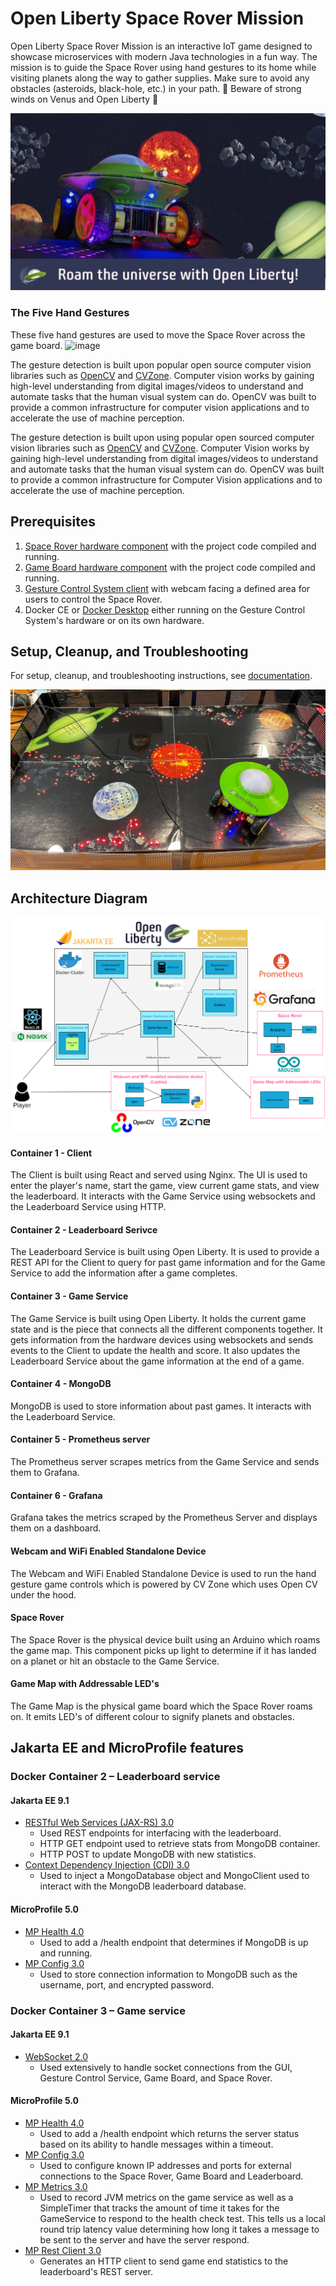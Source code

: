 # Open Liberty Space Rover Mission

Open Liberty Space Rover Mission is an interactive IoT game designed to showcase microservices with modern Java technologies in a fun way. The mission is to guide the Space Rover using hand gestures to its home while visiting planets along the way to gather supplies. Make sure to avoid any obstacles (asteroids, black-hole, etc.) in your path. 🚨 Beware of strong winds on Venus and Open Liberty 🚨

![Teaser](/images/teaser.jpg)

### The Five Hand Gestures
These five hand gestures are used to move the Space Rover across the game board. <img width="698" alt="image" src="https://user-images.githubusercontent.com/45052124/162534430-7287d744-f4ad-4fce-a9b3-4e076557b9cf.png">

The gesture detection is built upon popular open source computer vision libraries such as [OpenCV](https://github.com/opencv/opencv-python) and [CVZone](https://github.com/cvzone/cvzone). Computer vision works by gaining high-level understanding from digital images/videos to understand and automate tasks that the human visual system can do. OpenCV was built to provide a common infrastructure for computer vision applications and to accelerate the use of machine perception.

The gesture detection is built upon using popular open sourced computer vision libraries such as [OpenCV](https://github.com/opencv/opencv-python) and [CVZone](https://github.com/cvzone/cvzone). Computer Vision works by gaining high-level understanding from digital images/videos to understand and automate tasks that the human visual system can do. OpenCV was built to provide a common infrastructure for Computer Vision applications and to accelerate the use of machine perception.

## Prerequisites
1. [Space Rover hardware component](https://github.com/OpenLiberty/space-rover-mission/tree/main/devices/space-rover) with the project code compiled and running.
2. [Game Board hardware component](https://github.com/OpenLiberty/space-rover-mission/tree/main/devices/game-board) with the project code compiled and running.
3. [Gesture Control System client](https://github.com/OpenLiberty/space-rover-mission/tree/main/gestures) with webcam facing a defined area for users to control the Space Rover.
4. Docker CE or [Docker Desktop](https://www.docker.com/products/docker-desktop/) either running on the Gesture Control System's hardware or on its own hardware. 

## Setup, Cleanup, and Troubleshooting
For setup, cleanup, and troubleshooting instructions, see [documentation](https://github.com/OpenLiberty/space-rover-mission/tree/main/documentation).

![GameBoard](/images/gameboard.jpg)

## Architecture Diagram

![ArchitectureDiagram](/images/architecture.png)

#### Container 1 - Client
The Client is built using React and served using Nginx. The UI is used to enter the player's name, start the game, view current game stats, and view the leaderboard. It interacts with the Game Service using websockets and the Leaderboard Service using HTTP.

#### Container 2 - Leaderboard Serivce
The Leaderboard Service is built using Open Liberty. It is used to provide a REST API for the Client to query for past game information and for the Game Service to add the information after a game completes.

#### Container 3 - Game Service
The Game Service is built using Open Liberty. It holds the current game state and is the piece that connects all the different components together. It gets information from the hardware devices using websockets and sends events to the Client to update the health and score. It also updates the Leaderboard Service about the game information at the end of a game.

#### Container 4 - MongoDB
MongoDB is used to store information about past games. It interacts with the Leaderboard Service.

#### Container 5 - Prometheus server
The Prometheus server scrapes metrics from the Game Service and sends them to Grafana.

#### Container 6 - Grafana
Grafana takes the metrics scraped by the Prometheus Server and displays them on a dashboard.

#### Webcam and WiFi Enabled Standalone Device
The Webcam and WiFi Enabled Standalone Device is used to run the hand gesture game controls which is powered by CV Zone which uses Open CV under the hood.

#### Space Rover
The Space Rover is the physical device built using an Arduino which roams the game map. This component picks up light to determine if it has landed on a planet or hit an obstacle to the Game Service.

#### Game Map with Addressable LED's
The Game Map is the physical game board which the Space Rover roams on. It emits LED's of different colour to signify planets and obstacles.

## Jakarta EE and MicroProfile features

### Docker Container 2 – Leaderboard service

#### Jakarta EE 9.1
- [RESTful Web Services (JAX-RS) 3.0](https://jakarta.ee/specifications/restful-ws/)
    -	Used REST endpoints for interfacing with the leaderboard.
    -	HTTP GET endpoint used to retrieve stats from MongoDB container.
    -	HTTP POST to update MongoDB with new statistics.
- [Context Dependency Injection (CDI) 3.0](https://jakarta.ee/specifications/cdi/3.0/)
    - Used to inject a MongoDatabase object and MongoClient used to interact with the MongoDB leaderboard database.

#### MicroProfile 5.0
- [MP Health 4.0](https://download.eclipse.org/microprofile/microprofile-health-4.0/microprofile-health-spec-4.0.html)
    -	Used to add a /health endpoint that determines if MongoDB is up and running.
- [MP Config 3.0](https://download.eclipse.org/microprofile/microprofile-config-3.0/microprofile-config-spec-3.0.html)
    - Used to store connection information to MongoDB such as the username, port, and encrypted password.

### Docker Container 3 – Game service

#### Jakarta EE 9.1
- [WebSocket 2.0](https://jakarta.ee/specifications/websocket/)
    - Used extensively to handle socket connections from the GUI, Gesture Control Service, Game Board, and Space Rover.

#### MicroProfile 5.0
- [MP Health 4.0](https://download.eclipse.org/microprofile/microprofile-health-4.0/microprofile-health-spec-4.0.html)
    - Used to add a /health endpoint which returns the server status based on its ability to handle messages within a timeout.
- [MP Config 3.0](https://download.eclipse.org/microprofile/microprofile-config-3.0/microprofile-config-spec-3.0.html)
    - Used to configure known IP addresses and ports for external connections to the Space Rover, Game Board and Leaderboard.
- [MP Metrics 3.0](https://download.eclipse.org/microprofile/microprofile-metrics-3.0/microprofile-metrics-spec-3.0.html)
    - Used to record JVM metrics on the game service as well as a SimpleTimer that tracks the amount of time it takes for the GameService to respond to the health check test. This tells us a local round trip latency value determining how long it takes a message to be sent to the server and have the server respond.
- [MP Rest Client 3.0](https://download.eclipse.org/microprofile/microprofile-rest-client-3.0/microprofile-rest-client-spec-3.0.html)
    - Generates an HTTP client to send game end statistics to the leaderboard's REST server.
